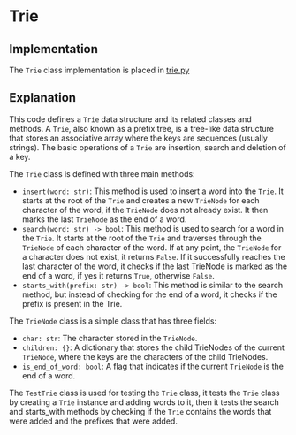 # Trie

## Implementation

The `Trie` class implementation is placed in [trie.py](../../data_structures/tries.py)

## Explanation

This code defines a `Trie` data structure and its related classes and methods. A `Trie`, also known as a prefix tree, is a tree-like data structure that stores an associative array where the keys are sequences (usually strings). The basic operations of a `Trie` are insertion, search and deletion of a key.

The `Trie` class is defined with three main methods:

- `insert(word: str)`: This method is used to insert a word into the `Trie`. It starts at the root of the `Trie` and creates a new `TrieNode` for each character of the word, if the `TrieNode` does not already exist. It then marks the last `TrieNode` as the end of a word.
- `search(word: str) -> bool`: This method is used to search for a word in the `Trie`. It starts at the root of the `Trie` and traverses through the `TrieNode` of each character of the word. If at any point, the `TrieNode` for a character does not exist, it returns `False`. If it successfully reaches the last character of the word, it checks if the last TrieNode is marked as the end of a word, if yes it returns `True`, otherwise `False`.
- `starts_with(prefix: str) -> bool`: This method is similar to the search method, but instead of checking for the end of a word, it checks if the prefix is present in the Trie.

The `TrieNode` class is a simple class that has three fields:

- `char: str`: The character stored in the `TrieNode`.
- `children: {}`: A dictionary that stores the child TrieNodes of the current `TrieNode`, where the keys are the characters of the child TrieNodes.
- `is_end_of_word: bool`: A flag that indicates if the current `TrieNode` is the end of a word.

The `TestTrie` class is used for testing the `Trie` class, it tests the `Trie` class by creating a `Trie` instance and adding words to it, then it tests the search and starts_with methods by checking if the `Trie` contains the words that were added and the prefixes that were added.
